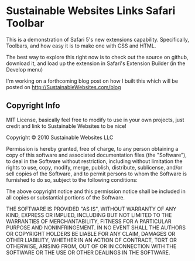 Sustainable Websites Links Safari Toolbar
=========================================


This is a demonstration of Safari 5's new extensions capability. Specifically, Toolbars, and how easy it is to make one with CSS and HTML. 

The best way to explore this right now is to check out the source on github, download it, and load up the extension in Safari's Extension Builder (in the Develop menu)

I'm working on a forthcoming blog post on how I built this which will be posted on http://SustainableWebsites.com/blog

Copyright Info
--------------
MIT License, basically feel free to modify to use in your own projects, just credit and link to Sustainable Websites to be nice! 

Copyright &copy; 2010 Sustainable Websites LLC

Permission is hereby granted, free of charge, to any person obtaining a copy
of this software and associated documentation files (the "Software"), to deal
in the Software without restriction, including without limitation the rights
to use, copy, modify, merge, publish, distribute, sublicense, and/or sell
copies of the Software, and to permit persons to whom the Software is
furnished to do so, subject to the following conditions:

The above copyright notice and this permission notice shall be included in
all copies or substantial portions of the Software.

THE SOFTWARE IS PROVIDED "AS IS", WITHOUT WARRANTY OF ANY KIND, EXPRESS OR
IMPLIED, INCLUDING BUT NOT LIMITED TO THE WARRANTIES OF MERCHANTABILITY,
FITNESS FOR A PARTICULAR PURPOSE AND NONINFRINGEMENT. IN NO EVENT SHALL THE
AUTHORS OR COPYRIGHT HOLDERS BE LIABLE FOR ANY CLAIM, DAMAGES OR OTHER
LIABILITY, WHETHER IN AN ACTION OF CONTRACT, TORT OR OTHERWISE, ARISING FROM,
OUT OF OR IN CONNECTION WITH THE SOFTWARE OR THE USE OR OTHER DEALINGS IN
THE SOFTWARE.

